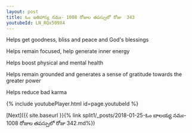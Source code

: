```yaml
---
layout: post
title: ఓం ఇతిహాస్య నమః- 1008 రోజుల తపస్సులో రోజు  343
youtubeId: LN_RQx509X4
---
```

 
 
Helps get goodness, bliss and peace and God's blessings
 
Helps remain focused, help generate inner energy 
 
Helps boost physical and mental health 
 
Helps remain grounded and generates a sense of gratitude towards the greater power 
 
Helps reduce bad karma
 
 
 
 


{% include youtubePlayer.html id=page.youtubeId %}
 
[Next]({{ site.baseurl }}{% link  split1/_posts/2018-01-25-ఓం బాలయ్య నమః- 1008 రోజుల తపస్సులో రోజు  342.md%})
 
